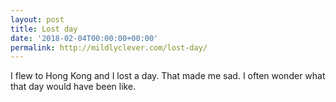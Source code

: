 ```yaml
---
layout: post
title: Lost day
date: '2018-02-04T00:00:00+00:00'
permalink: http://mildlyclever.com/lost-day/
---
```

I flew to Hong Kong and I lost a day. That made me sad. I often wonder what that day would have been like.
